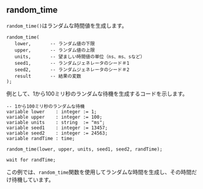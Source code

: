 ## random_time

`random_time()`はランダムな時間値を生成します。

```scl
random_time(
   lower,       -- ランダム値の下限
   upper,       -- ランダム値の上限
   units,       -- 望ましい時間値の単位（ns、ms、sなど）
   seed1,       -- ランダムジェネレータのシード＃1
   seed2,       -- ランダムジェネレータのシード＃2
   result       -- 結果の変数
);
```

例として、1から100ミリ秒のランダムな待機を生成するコードを示します。

```scl
-- 1から100ミリ秒のランダムな待機
variable lower    : integer := 1;
variable upper    : integer := 100;
variable units    : string  := "ms";
variable seed1    : integer := 13457;
variable seed2    : integer := 24563;
variable randTime : time;

random_time(lower, upper, units, seed1, seed2, randTime);

wait for randTime;
```

この例では、`random_time`関数を使用してランダムな時間を生成し、その時間だけ待機しています。